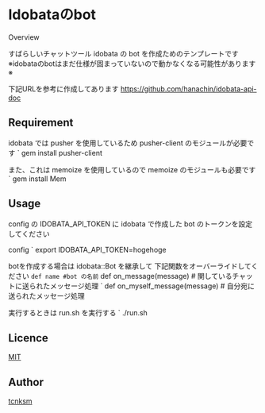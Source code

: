 Idobataのbot
====

Overview

すばらしいチャットツール idobata の bot を作成ためのテンプレートです
※idobataのbotはまだ仕様が固まっていないので動かなくなる可能性があります※

下記URLを参考に作成してあります
https://github.com/hanachin/idobata-api-doc

## Requirement

idobata では pusher を使用しているため pusher-client のモジュールが必要です
` gem install pusher-client

また、これは memoize を使用しているので memoize のモジュールも必要です
` gem install Mem

## Usage

config の IDOBATA_API_TOKEN に idobata で作成した bot のトークンを設定してください

config
` export IDOBATA_API_TOKEN=hogehoge

botを作成する場合は idobata::Bot を継承して 下記関数をオーバーライドしてください
` def name #bot の名前
` def on_message(message) # 関しているチャットに送られたメッセージ処理
` def on_myself_message(message) # 自分宛に送られたメッセージ処理

実行するときは run.sh を実行する
` ./run.sh

## Licence

[MIT](https://github.com/tcnksm/tool/blob/master/LICENCE)

## Author

[tcnksm](https://github.com/tcnksm)